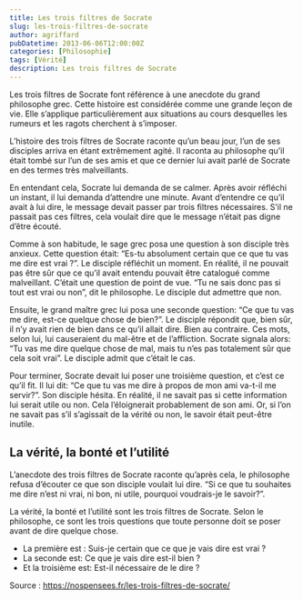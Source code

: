 ```yaml
---
title: Les trois filtres de Socrate
slug: les-trois-filtres-de-socrate
author: agriffard
pubDatetime: 2013-06-06T12:00:00Z
categories: [Philosophie]
tags: [Vérité]
description: Les trois filtres de Socrate
---
```


Les trois filtres de Socrate font référence à une anecdote du grand philosophe grec. Cette histoire est considérée comme une grande leçon de vie. Elle s’applique particulièrement aux situations au cours desquelles les rumeurs et les ragots cherchent à s’imposer.

L’histoire des trois filtres de Socrate raconte qu’un beau jour, l’un de ses disciples arriva en étant extrêmement agité. Il raconta au philosophe qu’il était tombé sur l’un de ses amis et que ce dernier lui avait parlé de Socrate en des termes très malveillants.

En entendant cela, Socrate lui demanda de se calmer. Après avoir réfléchi un instant, il lui demanda d’attendre une minute. Avant d’entendre ce qu’il avait à lui dire, le message devait passer par trois filtres nécessaires. S’il ne passait pas ces filtres, cela voulait dire que le message n’était pas digne d’être écouté.

Comme à son habitude, le sage grec posa une question à son disciple très anxieux. Cette question était: “Es-tu absolument certain que ce que tu vas me dire est vrai ?”. Le disciple réfléchit un moment. En réalité, il ne pouvait pas être sûr que ce qu’il avait entendu pouvait être catalogué comme malveillant. C’était une question de point de vue. “Tu ne sais donc pas si tout est vrai ou non”, dit le philosophe. Le disciple dut admettre que non.

Ensuite, le grand maître grec lui posa une seconde question: “Ce que tu vas me dire, est-ce quelque chose de bien?”. Le disciple répondit que, bien sûr, il n’y avait rien de bien dans ce qu’il allait dire. Bien au contraire. Ces mots, selon lui, lui causeraient du mal-être et de l’affliction. Socrate signala alors: “Tu vas me dire quelque chose de mal, mais tu n’es pas totalement sûr que cela soit vrai”. Le disciple admit que c’était le cas.

Pour terminer, Socrate devait lui poser une troisième question, et c’est ce qu’il fit. Il lui dit: “Ce que tu vas me dire à propos de mon ami va-t-il me servir?”. Son disciple hésita. En réalité, il ne savait pas si cette information lui serait utile ou non. Cela l’éloignerait probablement de son ami. Or, si l’on ne savait pas s’il s’agissait de la vérité ou non, le savoir était peut-être inutile.

## La vérité, la bonté et l’utilité

L’anecdote des trois filtres de Socrate raconte qu’après cela, le philosophe refusa d’écouter ce que son disciple voulait lui dire. “Si ce que tu souhaites me dire n’est ni vrai, ni bon, ni utile, pourquoi voudrais-je le savoir?”.

La vérité, la bonté et l’utilité sont les trois filtres de Socrate. Selon le philosophe, ce sont les trois questions que toute personne doit se poser avant de dire quelque chose.

- La première est : Suis-je certain que ce que je vais dire est vrai ?
- La seconde est: Ce que je vais dire est-il bien ?
- Et la troisième est: Est-il nécessaire de le dire ?

Source : <https://nospensees.fr/les-trois-filtres-de-socrate/>

